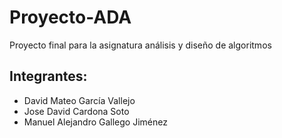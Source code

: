 # Proyecto-ADA
Proyecto final para la asignatura análisis y diseño de algoritmos

## Integrantes:

- David Mateo García Vallejo
- Jose David Cardona Soto
- Manuel Alejandro Gallego Jiménez
